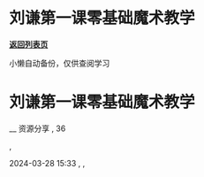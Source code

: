 # 刘谦第一课零基础魔术教学

[**返回列表页**](/gzh/懒人手册)

小懒自动备份，仅供查阅学习

# 刘谦第一课零基础魔术教学

__ 资源分享 , 36

,

2024-03-28 15:33 , ,

